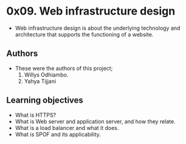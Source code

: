 # 0x09. Web infrastructure design
- Web infrastructure design is about the underlying technology and architecture that supports the functioning of a website.

## Authors
- These were the authors of this project;
    1. Willys Odhiambo.
    2. Yahya Tijjani

## Learning objectives
- What is HTTPS?
- What is Web server and application server, and how they relate.
- What is a load balancer and what it does.
- What is SPOF and its applicability.